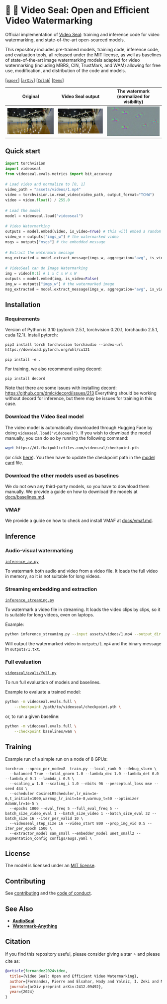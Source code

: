 # :movie_camera: :seal: Video Seal: Open and Efficient Video Watermarking


Official implementation of [Video Seal](https://ai.meta.com/research/publications/video-seal-open-and-efficient-video-watermarking/): training and inference code for video watermarking, and state-of-the-art open-sourced models.

This repository includes pre-trained models, training code, inference code, and evaluation tools, all released under the MIT license, as well as baselines of state-of-the-art image watermarking models adapted for video watermarking (including MBRS, CIN, TrustMark, and WAM) allowing for free use, modification, and distribution of the code and models. 
<!-- Our approach leverages temporal watermark propagation, a novel technique that converts any image watermarking model into an efficient video watermarking model, eliminating the need to watermark every frame in a video. We also propose a multistage training regimen that includes image pre-training, hybrid post-training, and extractor fine-tuning, supplemented with a range of differentiable augmentations. 
-->

[[`paper`](https://ai.meta.com/research/publications/video-seal-open-and-efficient-video-watermarking/)]
[[`arXiv`](https://arxiv.org/abs/2412.09492)]
[[`Colab`](https://colab.research.google.com/github/facebookresearch/videoseal/blob/main/notebooks/colab.ipynb)]
[[`Demo`](https://aidemos.meta.com/videoseal)]

| Original | Video Seal output | The watermark (normalized for visibility)|
|---|---|---|
| <img src="./.github/_README_/1.gif" alt="example GIF" style="max-width: 100%; height: auto;"> | <img src="./.github/_README_/1_wm.gif" alt="example GIF" style="max-width: 100%; height: auto;"> | <img src="./.github/_README_/1_diff.gif" alt="example GIF" style="max-width: 100%; height: auto;"> |


## Quick start

```python
import torchvision
import videoseal
from videoseal.evals.metrics import bit_accuracy

# Load video and normalize to [0, 1]
video_path = "assets/videos/1.mp4"
video = torchvision.io.read_video(video_path, output_format="TCHW")
video = video.float() / 255.0

# Load the model
model = videoseal.load("videoseal")

# Video Watermarking
outputs = model.embed(video, is_video=True) # this will embed a random msg
video_w = outputs["imgs_w"] # the watermarked video
msgs = outputs["msgs"] # the embedded message

# Extract the watermark message
msg_extracted = model.extract_message(imgs_w, aggregation="avg", is_video=True)

# VideoSeal can do Image Watermarking
img = video[0:1] # 1 x C x H x W
outputs = model.embed(img, is_video=False)
img_w = outputs["imgs_w"] # the watermarked image
msg_extracted = model.extract_message(imgs_w, aggregation="avg", is_video=False)
```



## Installation

### Requirements

Version of Python is 3.10 (pytorch 2.5.1, torchvision 0.20.1, torchaudio 2.5.1, cuda 12.1).
Install pytorch:

```
pip3 install torch torchvision torchaudio --index-url https://download.pytorch.org/whl/cu121

pip install -e . 
```

For training, we also recommend using decord:
```
pip install decord
```
Note that there are some issues with installing decord: https://github.com/dmlc/decord/issues/213
Everything should be working without decord for inference, but there may be issues for training in this case.

### Download the Video Seal model

The video model is automatically downloaded through Hugging Face by doing `videoseal.load("videoseal")`.
If you wish to download the model manually, you can do so by running the following command:
```bash
wget https://dl.fbaipublicfiles.com/videoseal/checkpoint.pth
```
(or click [here](https://dl.fbaipublicfiles.com/videoseal/checkpoint.pth)).
You then have to update the checkpoint path in the [model card](videoseal/cards/videoseal.yaml) file.

### Download the other models used as baselines

We do not own any third-party models, so you have to download them manually.
We provide a guide on how to download the models at [docs/baselines.md](docs/baselines.md).

### VMAF

We provide a guide on how to check and install VMAF at [docs/vmaf.md](docs/vmaf.md).




## Inference

### Audio-visual watermarking

[`inference_av.py`](inference_av.py) 

To watermark both audio and video from a video file.
It loads the full video in memory, so it is not suitable for long videos.

### Streaming embedding and extraction

[`inference_streaming.py`](inference_streaming.py) 

To watermark a video file in streaming.
It loads the video clips by clips, so it is suitable for long videos, even on laptops.

Example:
```bash
python inference_streaming.py --input assets/videos/1.mp4 --output_dir outputs/
```
Will output the watermarked video in `outputs/1.mp4` and the binary message in `outputs/1.txt`.

### Full evaluation

[`videoseal/evals/full.py`](videoseal/evals/full.py)

To run full evaluation of models and baselines.

Example to evaluate a trained model:
```bash
python -m videoseal.evals.full \
    --checkpoint /path/to/videoseal/checkpoint.pth \
```
or, to run a given baseline:
```bash
python -m videoseal.evals.full \
    --checkpoint baselines/wam \
``` 




## Training

Example run of a simple run on a node of 8 GPUs:
```
torchrun --nproc_per_node=8  train.py --local_rank 0 --debug_slurm \
  --balanced True --total_gnorm 1.0 --lambda_dec 1.0 --lambda_det 0.0 --lambda_d 0.1 --lambda_i 0.5 \
  --scaling_w 1.0 --scaling_i 1.0 --nbits 96 --perceptual_loss mse --seed 444 \
  --scheduler CosineLRScheduler,lr_min=1e-6,t_initial=1000,warmup_lr_init=1e-8,warmup_t=50 --optimizer AdamW,lr=1e-5 \
  --epochs 1000 --eval_freq 5 --full_eval_freq 5 --batch_size_video_eval 1 --batch_size_video 1 --batch_size_eval 32 --batch_size 16 --iter_per_valid 10 \
  --videoseal_step_size 16 --video_start 800 --prop_img_vid 0.5 --iter_per_epoch 1500 \
  --extractor_model sam_small --embedder_model unet_small2 --augmentation_config configs/augs.yaml \
```





## License

The model is licensed under an [MIT license](LICENSE).

## Contributing

See [contributing](.github/CONTRIBUTING.md) and the [code of conduct](.github/CODE_OF_CONDUCT.md).

## See Also

- [**AudioSeal**](https://github.com/facebookresearch/audioseal)
- [**Watermark-Anything**](https://github.com/facebookresearch/watermark-anything/)

## Citation

If you find this repository useful, please consider giving a star :star: and please cite as:

```bibtex
@article{fernandez2024video,
  title={Video Seal: Open and Efficient Video Watermarking},
  author={Fernandez, Pierre and Elsahar, Hady and Yalniz, I. Zeki and Mourachko, Alexandre},
  journal={arXiv preprint arXiv:2412.09492},
  year={2024}
}
